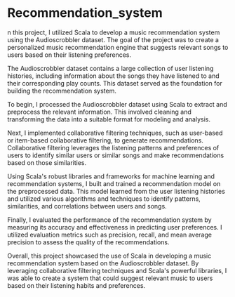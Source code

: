 # Recommendation_system
n this project, I utilized Scala to develop a music recommendation system using the Audioscrobbler dataset. The goal of the project was to create a personalized music recommendation engine that suggests relevant songs to users based on their listening preferences.

The Audioscrobbler dataset contains a large collection of user listening histories, including information about the songs they have listened to and their corresponding play counts. This dataset served as the foundation for building the recommendation system.

To begin, I processed the Audioscrobbler dataset using Scala to extract and preprocess the relevant information. This involved cleaning and transforming the data into a suitable format for modeling and analysis.

Next, I implemented collaborative filtering techniques, such as user-based or item-based collaborative filtering, to generate recommendations. Collaborative filtering leverages the listening patterns and preferences of users to identify similar users or similar songs and make recommendations based on those similarities.

Using Scala's robust libraries and frameworks for machine learning and recommendation systems, I built and trained a recommendation model on the preprocessed data. This model learned from the user listening histories and utilized various algorithms and techniques to identify patterns, similarities, and correlations between users and songs.

Finally, I evaluated the performance of the recommendation system by measuring its accuracy and effectiveness in predicting user preferences. I utilized evaluation metrics such as precision, recall, and mean average precision to assess the quality of the recommendations.

Overall, this project showcased the use of Scala in developing a music recommendation system based on the Audioscrobbler dataset. By leveraging collaborative filtering techniques and Scala's powerful libraries, I was able to create a system that could suggest relevant music to users based on their listening habits and preferences.
